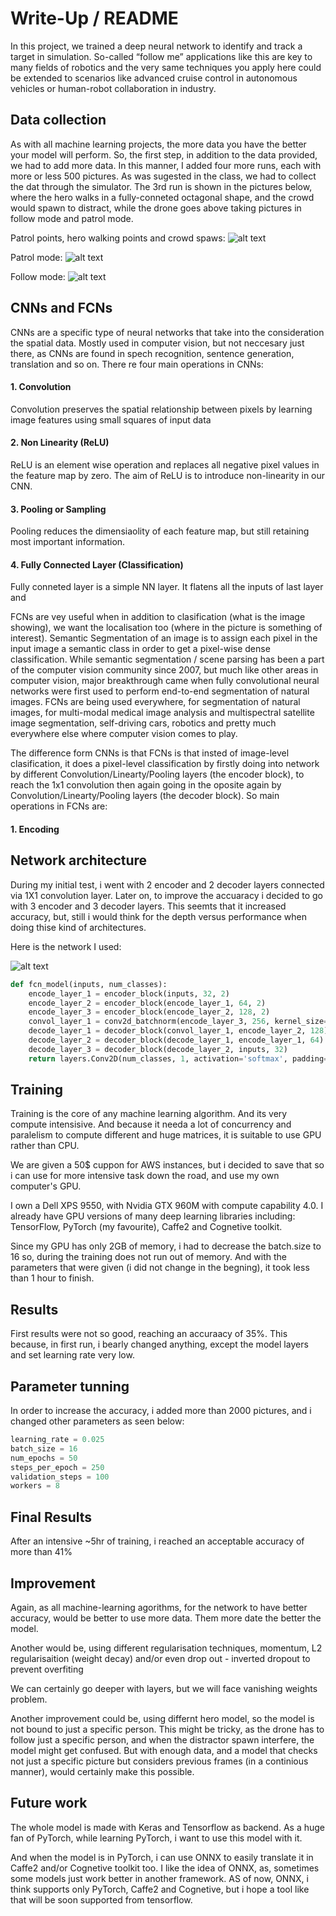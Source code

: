# Write-Up / README

In this project, we trained a deep neural network to identify and track a target in simulation. So-called “follow me” applications like this are key to many fields of robotics and the very same techniques you apply here could be extended to scenarios like advanced cruise control in autonomous vehicles or human-robot collaboration in industry.


[image_1]: ./docs/misc/screen_1.png
[image_2]: ./docs/misc/screen_2.png
[image_3]: ./docs/misc/screen_3.png
[image_4]: ./docs/misc/screen_4.png
[image_5]: ./docs/misc/screen_5.png
[image_6]: ./docs/misc/drawing.png


## Data collection
As with all machine learning projects, the more data you have the better your model will perform. So, the first step, in addition to the data provided, we had to add more data. In this manner, I added four more runs, each with more or less 500 pictures. As was sugested in the class, we had to collect the dat through the simulator. The 3rd run is shown in the pictures below, where the hero walks in a fully-conneted octagonal shape, and the crowd would spawn to distract, while the drone goes above taking pictures in follow mode and patrol mode.

Patrol points, hero walking points and crowd spaws:
![alt text][image_1]

Patrol mode: 
![alt text][image_5]

Follow mode:
![alt text][image_4]


## CNNs and FCNs

CNNs are a specific type of neural networks that take into the consideration the spatial data. Mostly used in computer vision, but not neccesary just there, as CNNs are found in spech recognition, sentence generation, translation and so on. There re four main operations in CNNs:

#### 1. Convolution
Convolution preserves the spatial relationship between pixels by learning image features using small squares of input data

#### 2. Non Linearity (ReLU)
ReLU is an element wise operation and replaces all negative pixel values in the feature map by zero. The aim of ReLU is to introduce non-linearity in our CNN.
#### 3. Pooling or Sampling
Pooling reduces the dimensiaolity of each feature map, but still retaining most important information.
#### 4. Fully Connected Layer (Classification)
Fully conneted layer is a simple NN layer. It flatens all the inputs of last layer and


FCNs are vey useful when in addition to clasification (what is the image showing), we want the localisation too (where in the picture is something of interest). Semantic Segmentation of an image is to assign each pixel in the input image a semantic class in order to get a pixel-wise dense classification. While semantic segmentation / scene parsing has been a part of the computer vision community since 2007, but much like other areas in computer vision, major breakthrough came when fully convolutional neural networks were first used to perform end-to-end segmentation of natural images. FCNs are being used everywhere, for segmentation of natural images, for multi-modal medical image analysis and multispectral satellite image segmentation, self-driving cars, robotics and pretty much everywhere else where computer vision comes to play.

The difference form CNNs is that FCNs is that insted of image-level clasification, it does a pixel-level classification by firstly doing into network by different Convolution/Linearty/Pooling layers (the encoder block), to reach the 1x1 convolution then again going in the oposite again by  Convolution/Linearty/Pooling layers (the decoder block). So main operations in FCNs are:

#### 1. Encoding



## Network architecture

During my initial test, i went with 2 encoder and 2 decoder layers connected via 1X1 convolution layer. Later on, to improve the accuaracy i decided to go with 3 encoder and 3 decoder layers. This seemts that it increased accuracy, but, still i would think for the depth versus performance when doing thise kind of architectures.

Here is the network I used:

![alt text][image_6]
```python
def fcn_model(inputs, num_classes):
    encode_layer_1 = encoder_block(inputs, 32, 2)
    encode_layer_2 = encoder_block(encode_layer_1, 64, 2)
    encode_layer_3 = encoder_block(encode_layer_2, 128, 2)
    convol_layer_1 = conv2d_batchnorm(encode_layer_3, 256, kernel_size=1, strides=1)
    decode_layer_1 = decoder_block(convol_layer_1, encode_layer_2, 128)
    decode_layer_2 = decoder_block(decode_layer_1, encode_layer_1, 64)
    decode_layer_3 = decoder_block(decode_layer_2, inputs, 32)
    return layers.Conv2D(num_classes, 1, activation='softmax', padding='same')(decode_layer_3)
```

## Training

Training is the core of any machine learning algorithm. And its very compute intensisive. And because it needa a lot of concurrency and paralelism to compute different and huge matrices, it is suitable to use GPU rather than CPU. 

We are given a 50$ cuppon for AWS instances, but i decided to save that so i can use for more intensive task down the road, and use my own computer's GPU.

I own a Dell XPS 9550, with Nvidia GTX 960M with compute capability 4.0. I already have GPU versions of many deep learning libraries including: TensorFlow, PyTorch (my favourite), Caffe2 and Cognetive toolkit.

Since my GPU has only 2GB of memory, i had to decrease the batch.size to 16 so, during the training does not run out of memory. And with the parameters that were given (i did not change in the begning), it took less than 1 hour to finish.
## Results

First results were not so good, reaching an accuraacy of 35%. This because, in first run, i bearly changed anything, except the model layers and set learning rate very low.

## Parameter tunning

In order to increase the accuracy, i added more than 2000 pictures, and i changed other parameters as seen below:
```python
learning_rate = 0.025
batch_size = 16
num_epochs = 50
steps_per_epoch = 250
validation_steps = 100
workers = 8
```
## Final Results

After an intensive ~5hr of training, i reached an acceptable accuracy of more than 41%

## Improvement

Again, as all machine-learning agorithms, for the network to have better accuracy, would be better to use more data. Them more date the better the model.

Another would be, using different regularisation techniques, momentum, L2 regularisaition (weight decay) and/or even drop out - inverted dropout to prevent overfiting 

We can certainly go deeper with layers, but we will face vanishing weights problem.

Another improvement could be, using differnt hero model, so the model is not bound to just a specific person. This might be tricky, as the drone has to follow just a specific person, and when the distractor spawn interfere, the model might get confused. But with enough data, and a model that checks not just a specific picture but considers previous frames (in a continious manner), would certainly make this possible.

## Future work

The whole model is made with Keras and Tensorflow as backend. As a huge fan of PyTorch, while learning PyTorch, i want to use this model with it.

And when the model is in PyTorch, i can use ONNX to easily translate it in Caffe2 and/or Cognetive toolkit too.
I like the idea of ONNX, as, sometimes some models just work better in another framework. AS of now, ONNX, i think supports only PyTorch, Caffe2 and Cognetive, but i hope a tool like that will be soon supported from tensorflow.